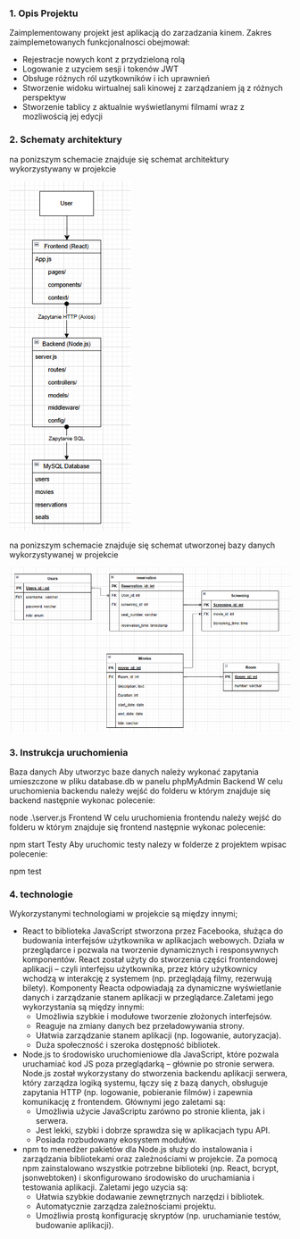 
### 1. Opis Projektu
Zaimplementowany projekt jest aplikacją do zarzadzania kinem. Zakres zaimplemetowanych funkcjonalnosci obejmował:
- Rejestracje nowych kont z przydzieloną rolą
- Logowanie z uzyciem sesji i tokenów JWT
- Obsługe różnych ról uzytkowników i ich uprawnień
- Stworzenie widoku wirtualnej sali kinowej z zarządzaniem ją z różnych perspektyw
- Stworzenie tablicy z aktualnie wyświetlanymi filmami wraz z mozliwością jej edycji

### 2. Schematy architektury
   na ponizszym schemacie znajduje się schemat architektury wykorzystywany w projekcie

  ![1](image.png)

   na ponizszym schemacie znajduje się schemat utworzonej bazy danych wykorzystywanej w projekcie

  ![2](image_1.png)
  
### 3. Instrukcja uruchomienia
Baza danych
Aby utworzyc baze danych należy wykonać zapytania umieszczone w pliku database.db w panelu phpMyAdmin
Backend
W celu uruchomienia backendu należy wejść do folderu w którym znajduje się backend następnie wykonac polecenie:

  node .\server.js
Frontend
W celu uruchomienia frontendu należy wejść do folderu w którym znajduje się frontend następnie wykonac polecenie:

  npm start
Testy
Aby uruchomic testy nalezy w folderze z projektem wpisac polecenie:

  npm test
### 4. technologie
Wykorzystanymi technologiami w projekcie są między innymi;
- React to biblioteka JavaScript stworzona przez Facebooka, służąca do budowania interfejsów użytkownika w aplikacjach webowych. Działa w przeglądarce i pozwala na tworzenie dynamicznych i responsywnych komponentów.
  React został użyty do stworzenia części frontendowej aplikacji – czyli interfejsu użytkownika, przez który użytkownicy wchodzą w interakcję z systemem (np. przeglądają filmy, rezerwują bilety). Komponenty Reacta odpowiadają za dynamiczne wyświetlanie danych i 
  zarządzanie stanem aplikacji w przeglądarce.Zaletami jego wykorzystania są między innymi:
  - Umożliwia szybkie i modułowe tworzenie złożonych interfejsów.
  - Reaguje na zmiany danych bez przeładowywania strony.
  - Ułatwia zarządzanie stanem aplikacji (np. logowanie, autoryzacja).
  - Duża społeczność i szeroka dostępność bibliotek.
- Node.js to środowisko uruchomieniowe dla JavaScript, które pozwala uruchamiać kod JS poza przeglądarką – głównie po stronie serwera. Node.js został wykorzystany do stworzenia backendu aplikacji serwera, który zarządza logiką systemu, łączy się z bazą danych, obsługuje zapytania HTTP (np. logowanie, pobieranie filmów) i zapewnia komunikację z frontendem. Głównymi jego zaletami są:
  - Umożliwia użycie JavaScriptu zarówno po stronie klienta, jak i serwera.
  - Jest lekki, szybki i dobrze sprawdza się w aplikacjach typu API.
  - Posiada rozbudowany ekosystem modułów.
- npm to menedżer pakietów dla Node.js służy do instalowania i zarządzania bibliotekami oraz zależnościami w projekcie. Za pomocą npm zainstalowano wszystkie potrzebne biblioteki (np.  React, bcrypt, jsonwebtoken) i skonfigurowano środowisko do uruchamiania i testowania aplikacji. Zaletami jego uzycia są:
  - Ułatwia szybkie dodawanie zewnętrznych narzędzi i bibliotek.
  - Automatycznie zarządza zależnościami projektu.
  - Umożliwia prostą konfigurację skryptów (np. uruchamianie testów, budowanie aplikacji).
